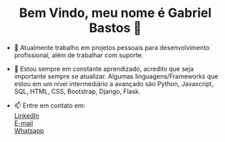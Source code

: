 ### <h1 align="center"> Bem Vindo, meu nome é Gabriel Bastos 👋</h1>



- 🔭 Atualmente trabalho em projetos pessoais para desenvolvimento profissional, além de trabalhar com suporte.<br>
- 🌱 Estou sempre em constante aprendizado, acredito que seja importante sempre se atualizar. Algumas linguagens/Frameworks que estou em um nível intermediário a avançado são Python, Javascript, SQL, HTML, CSS, Bootstrap, Django, Flask.<br>

- 📫 Entre em contato em:<br>
        <a href="www.linkedin.com/in/bastosgabriel312"> LinkedIn</a> <br> 
        <a href="mailto:bastosgabriel312@gmail.com">E-mail</a><br>
        <a href="https://wa.me/11991677867"> Whatsapp </a> <br>


    
